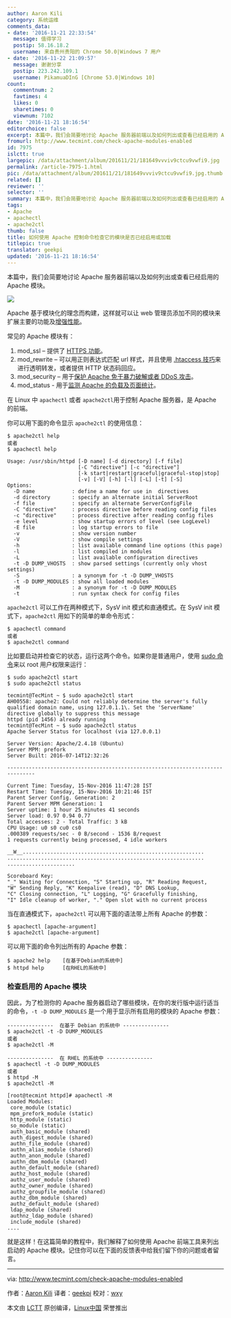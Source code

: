 ```yaml
---
author: Aaron Kili
category: 系统运维
comments_data:
- date: '2016-11-21 22:33:54'
  message: 值得学习
  postip: 58.16.18.2
  username: 来自贵州贵阳的 Chrome 50.0|Windows 7 用户
- date: '2016-11-22 21:09:57'
  message: 谢谢分享
  postip: 223.242.109.1
  username: PikamuaDInG [Chrome 53.0|Windows 10]
count:
  commentnum: 2
  favtimes: 4
  likes: 0
  sharetimes: 0
  viewnum: 7102
date: '2016-11-21 18:16:54'
editorchoice: false
excerpt: 本篇中，我们会简要地讨论 Apache 服务器前端以及如何列出或查看已经启用的 Apache 模块。
fromurl: http://www.tecmint.com/check-apache-modules-enabled
id: 7975
islctt: true
largepic: /data/attachment/album/201611/21/181649vvviv9ctcu9vwfi9.jpg
permalink: /article-7975-1.html
pic: /data/attachment/album/201611/21/181649vvviv9ctcu9vwfi9.jpg.thumb.jpg
related: []
reviewer: ''
selector: ''
summary: 本篇中，我们会简要地讨论 Apache 服务器前端以及如何列出或查看已经启用的 Apache 模块。
tags:
- Apache
- apachectl
- apache2ctl
thumb: false
title: 如何使用 Apache 控制命令检查它的模块是否已经启用或加载
titlepic: true
translator: geekpi
updated: '2016-11-21 18:16:54'
---
```


本篇中，我们会简要地讨论 Apache 服务器前端以及如何列出或查看已经启用的 Apache 模块。


![](/data/attachment/album/201611/21/181649vvviv9ctcu9vwfi9.jpg)


Apache 基于模块化的理念而构建，这样就可以让 web 管理员添加不同的模块来扩展主要的功能及[增强性能](http://www.tecmint.com/apache-performance-tuning/)。


常见的 Apache 模块有：


1. mod\_ssl – 提供了 [HTTPS 功能](http://www.tecmint.com/install-lets-encrypt-ssl-certificate-to-secure-apache-on-rhel-centos/)。
2. mod\_rewrite – 可以用正则表达式匹配 url 样式，并且使用 [.htaccess 技巧](http://www.tecmint.com/apache-htaccess-tricks/)来进行透明转发，或者提供 HTTP 状态码回应。
3. mod\_security – 用于[保护 Apache 免于暴力破解或者 DDoS 攻击](http://www.tecmint.com/protect-apache-using-mod_security-and-mod_evasive-on-rhel-centos-fedora/)。
4. mod\_status - 用于[监测 Apache 的负载及页面统计](http://www.tecmint.com/monitor-apache-web-server-load-and-page-statistics/)。


在 Linux 中 `apachectl` 或者 `apache2ctl`用于控制 Apache 服务器，是 Apache 的前端。


你可以用下面的命令显示 `apache2ctl` 的使用信息：



```
$ apache2ctl help
或者
$ apachectl help

```


```
Usage: /usr/sbin/httpd [-D name] [-d directory] [-f file]
                       [-C "directive"] [-c "directive"]
                       [-k start|restart|graceful|graceful-stop|stop]
                       [-v] [-V] [-h] [-l] [-L] [-t] [-S]
Options:
  -D name            : define a name for use in  directives
  -d directory       : specify an alternate initial ServerRoot
  -f file            : specify an alternate ServerConfigFile
  -C "directive"     : process directive before reading config files
  -c "directive"     : process directive after reading config files
  -e level           : show startup errors of level (see LogLevel)
  -E file            : log startup errors to file
  -v                 : show version number
  -V                 : show compile settings
  -h                 : list available command line options (this page)
  -l                 : list compiled in modules
  -L                 : list available configuration directives
  -t -D DUMP_VHOSTS  : show parsed settings (currently only vhost settings)
  -S                 : a synonym for -t -D DUMP_VHOSTS
  -t -D DUMP_MODULES : show all loaded modules 
  -M                 : a synonym for -t -D DUMP_MODULES
  -t                 : run syntax check for config files

```

`apache2ctl` 可以工作在两种模式下，SysV init 模式和直通模式。在 SysV init 模式下，`apache2ctl` 用如下的简单的单命令形式：



```
$ apachectl command
或者
$ apache2ctl command

```

比如要启动并检查它的状态，运行这两个命令。如果你是普通用户，使用 [sudo 命令](http://www.tecmint.com/su-vs-sudo-and-how-to-configure-sudo-in-linux/)来以 root 用户权限来运行：



```
$ sudo apache2ctl start
$ sudo apache2ctl status

```


```
tecmint@TecMint ~ $ sudo apache2ctl start
AH00558: apache2: Could not reliably determine the server's fully qualified domain name, using 127.0.1.1\. Set the 'ServerName' directive globally to suppress this message
httpd (pid 1456) already running
tecmint@TecMint ~ $ sudo apache2ctl status
Apache Server Status for localhost (via 127.0.0.1)

Server Version: Apache/2.4.18 (Ubuntu)
Server MPM: prefork
Server Built: 2016-07-14T12:32:26

-------------------------------------------------------------------------------

Current Time: Tuesday, 15-Nov-2016 11:47:28 IST
Restart Time: Tuesday, 15-Nov-2016 10:21:46 IST
Parent Server Config. Generation: 2
Parent Server MPM Generation: 1
Server uptime: 1 hour 25 minutes 41 seconds
Server load: 0.97 0.94 0.77
Total accesses: 2 - Total Traffic: 3 kB
CPU Usage: u0 s0 cu0 cs0
.000389 requests/sec - 0 B/second - 1536 B/request
1 requests currently being processed, 4 idle workers

__W__...........................................................
................................................................
......................

Scoreboard Key:
"_" Waiting for Connection, "S" Starting up, "R" Reading Request,
"W" Sending Reply, "K" Keepalive (read), "D" DNS Lookup,
"C" Closing connection, "L" Logging, "G" Gracefully finishing,
"I" Idle cleanup of worker, "." Open slot with no current process

```

当在直通模式下，`apache2ctl` 可以用下面的语法带上所有 Apache 的参数：



```
$ apachectl [apache-argument]
$ apache2ctl [apache-argument]

```

可以用下面的命令列出所有的 Apache 参数：



```
$ apache2 help    [在基于Debian的系统中]
$ httpd help      [在RHEL的系统中]

```

### 检查启用的 Apache 模块


因此，为了检测你的 Apache 服务器启动了哪些模块，在你的发行版中运行适当的命令，`-t -D DUMP_MODULES` 是一个用于显示所有启用的模块的 Apache 参数：



```
---------------  在基于 Debian 的系统中 --------------- 
$ apache2ctl -t -D DUMP_MODULES   
或者 
$ apache2ctl -M

```


```
---------------  在 RHEL 的系统中 --------------- 
$ apachectl -t -D DUMP_MODULES   
或者 
$ httpd -M
$ apache2ctl -M

```


```
[root@tecmint httpd]# apachectl -M
Loaded Modules:
 core_module (static)
 mpm_prefork_module (static)
 http_module (static)
 so_module (static)
 auth_basic_module (shared)
 auth_digest_module (shared)
 authn_file_module (shared)
 authn_alias_module (shared)
 authn_anon_module (shared)
 authn_dbm_module (shared)
 authn_default_module (shared)
 authz_host_module (shared)
 authz_user_module (shared)
 authz_owner_module (shared)
 authz_groupfile_module (shared)
 authz_dbm_module (shared)
 authz_default_module (shared)
 ldap_module (shared)
 authnz_ldap_module (shared)
 include_module (shared)
....

```

就是这样！在这篇简单的教程中，我们解释了如何使用 Apache 前端工具来列出启动的 Apache 模块。记住你可以在下面的反馈表中给我们留下你的问题或者留言。




---


via: <http://www.tecmint.com/check-apache-modules-enabled>


作者：[Aaron Kili](http://www.tecmint.com/author/aaronkili/) 译者：[geekpi](https://github.com/geekpi) 校对：[wxy](https://github.com/wxy)


本文由 [LCTT](https://github.com/LCTT/TranslateProject) 原创编译，[Linux中国](https://linux.cn/) 荣誉推出